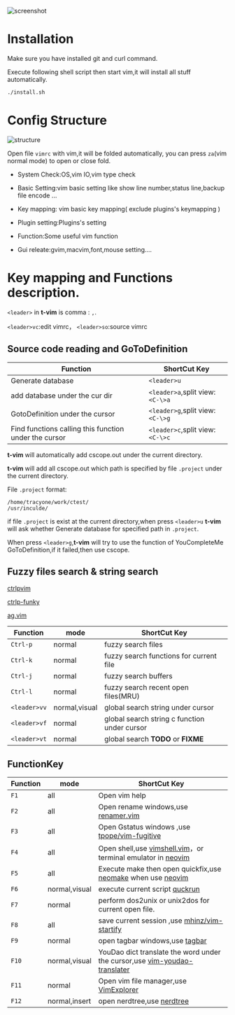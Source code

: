 ![screenshot](https://cloud.githubusercontent.com/assets/4246425/15250970/dae5518e-1959-11e6-8dc5-bed1c23f7a02.png)

#  Installation

Make sure you have installed git and curl command.

Execute following shell script then start vim,it will install all stuff automatically.

```bash
./install.sh
```

# Config Structure

![structure](https://cloud.githubusercontent.com/assets/4246425/16357646/0b8c9814-3b2f-11e6-8f21-b6247e4e6e02.png)

Open file `vimrc` with vim,it will be  folded automatically, you can press `za`(vim normal mode) to open or close fold.

- System Check:OS,vim IO,vim type check

- Basic Setting:vim basic setting like show line number,status line,backup file encode ...

- Key mapping: vim basic key mapping( exclude plugins's keymapping )

- Plugin setting:Plugins's setting

- Function:Some useful vim function

- Gui releate:gvim,macvim,font,mouse setting....

# Key mapping and Functions description.

`<leader>` in **t-vim** is comma : `,`. 

`<leader>vc`:edit vimrc，
`<leader>so`:source vimrc

## Source code reading and GoToDefinition

Function |  ShortCut Key
 --------- | ------------
Generate database | `<leader>u`
add database under the cur dir | `<leader>a`,split view:`<C-\>a`
GotoDefinition  under the cursor | `<leader>g`,split view:`<C-\>g`
Find functions calling this function under the cursor | `<leader>c`,split view:`<C-\>c`

**t-vim** will automatically add cscope.out under the current directory.

**t-vim** will add all cscope.out which path is specified by file `.project` under the current directory.

File `.project` format:

```
/home/tracyone/work/ctest/
/usr/inculde/
```

if file `.project` is exist at the current directory,when press `<leader>u` **t-vim** will ask whether Generate database for specified path in `.project`.

When press `<leader>g`,**t-vim** will try to use the function of YouCompleteMe GoToDefinition,if it failed,then use cscope.

## Fuzzy files search & string search

[ctrlpvim](https://github.com/ctrlpvim/ctrlp.vim)

[ctrlp-funky](https://github.com/tacahiroy/ctrlp-funky)

[ag.vim](https://github.com/rking/ag.vim)

Function | mode | ShortCut Key
--------- | ---------- | ---------------
 `Ctrl-p` | normal  | fuzzy search files
 `Ctrl-k` | normal  | fuzzy search functions for current file
 `Ctrl-j` | normal  | fuzzy search buffers
 `Ctrl-l` | normal  | fuzzy search recent open files(MRU)
 `<leader>vv` | normal,visual | global search string under cursor
 `<leader>vf` | normal | global search string c function under cursor
 `<leader>vt` | normal | global search **TODO** or **FIXME**


## FunctionKey

Function | mode | ShortCut Key
--------- | ---------- | ---------------
`F1` | all | Open vim help
`F2` | all | Open rename windows,use [renamer.vim](https://github.com/vim-scripts/renamer.vim)
`F3` | all | Open Gstatus windows ,use [tpope/vim-fugitive](https://github.com/tpope/vim-fugitive)
`F4` | all | Open shell,use [vimshell.vim](https://github.com/Shougo/vimshell.vim)，or terminal emulator in [neovim](https://github.com/neovim/neovim)
`F5` | all | Execute make then open quickfix,use [neomake](https://github.com/benekastah/neomake) when use [neovim](https://github.com/neovim/neovim)
`F6` | normal,visual | execute current script [quckrun](https://github.com/thinca/vim-quickrun)
`F7` | normal | perform dos2unix or unix2dos for current open file.
`F8` | all | save current session ,use [mhinz/vim-startify](https://github.com/mhinz/vim-startify)
`F9` | normal | open tagbar windows,use [tagbar](https://github.com/majutsushi/tagbar)
`F10` | normal,visual | YouDao dict translate the word under the cursor,use  [vim-youdao-translater](https://github.com/ianva/vim-youdao-translater)
`F11` | normal | Open vim file manager,use [VimExplorer](https://github.com/mbbill/VimExplorer)
`F12` | normal,insert | open nerdtree,use [nerdtree](https://github.com/scrooloose/nerdtree)
